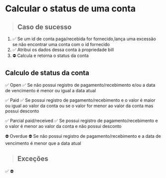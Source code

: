 # Calcular o status de uma conta

> ## Caso de sucesso

1. ✅ Se um id de conta paga/recebida for fornecido,lança uma excessão se não encontrar uma conta com o id fornecido
2. ✅ Atribui os dados dessa conta à propriedade bill
3. ⛔ Calcula e retorna o status da conta


## Calculo de status da conta
✅ Open
  ✅ Se não possui registro de pagamento/recebimento e/ou a data de vencimento é menor ou igual a data atual

✅ Paid
  ✅ Se possui registro de pagamento/recebimento e o valor é maior ou igual ao valor da conta ou se o valor for menor ao valor da conta mas possui desconto

✅ Parcial paid/received
  ✅ Se possui registro de pagamento/recebimento e o valor é menor ao valor da conta e não possui desconto

⛔ Overdue
  ⛔ Se não possui registro de pagamento/recebimento e a data de vencimento é menor que a data atual


> ## Exceções

✅
⛔